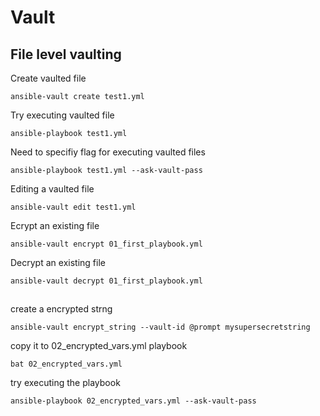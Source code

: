 # Vault

## File level vaulting

Create vaulted file
```
ansible-vault create test1.yml
```
Try executing vaulted file
```
ansible-playbook test1.yml
```
Need to specifiy flag for executing vaulted files
```
ansible-playbook test1.yml --ask-vault-pass
```
Editing a vaulted file
```
ansible-vault edit test1.yml
```
Ecrypt an existing file
```
ansible-vault encrypt 01_first_playbook.yml
```
Decrypt an existing file
```
ansible-vault decrypt 01_first_playbook.yml
```

##

create a encrypted strng
```
ansible-vault encrypt_string --vault-id @prompt mysupersecretstring
```
copy it to 02_encrypted_vars.yml playbook
```
bat 02_encrypted_vars.yml
```
try executing the playbook
```
ansible-playbook 02_encrypted_vars.yml --ask-vault-pass
```

